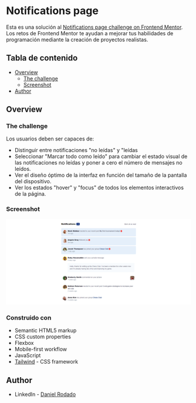 # Notifications page

Esta es una solución al [Notifications page challenge on Frontend Mentor](https://www.frontendmentor.io/challenges/notifications-page-DqK5QAmKbC). Los retos de Frontend Mentor te ayudan a mejorar tus habilidades de programación mediante la creación de proyectos realistas.

## Tabla de contenido

- [Overview](#overview)
  - [The challenge](#the-challenge)
  - [Screenshot](#screenshot)
- [Author](#author)

## Overview

### The challenge

Los usuarios deben ser capaces de:

- Distinguir entre notificaciones "no leídas" y "leídas
- Seleccionar "Marcar todo como leído" para cambiar el estado visual de las notificaciones no leídas y poner a cero el número de mensajes no leídos.
- Ver el diseño óptimo de la interfaz en función del tamaño de la pantalla del dispositivo.
- Ver los estados "hover" y "focus" de todos los elementos interactivos de la página.

### Screenshot

![](./public/desing/Notification-page-imagen.png)

### Construido con

- Semantic HTML5 markup
- CSS custom properties
- Flexbox
- Mobile-first workflow
- JavaScript
- [Tailwind](https://tailwindcss.com/) - CSS framework

## Author

- LinkedIn - [Daniel Rodado](https://www.linkedin.com/in/daniel-rodado-b24432210/)